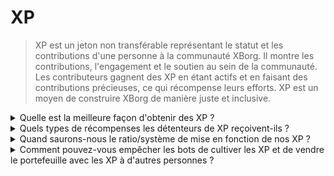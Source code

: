# XP

> XP est un jeton non transférable représentant le statut et les contributions d'une personne à la communauté XBorg. Il montre les contributions, l'engagement et le soutien au sein de la communauté. Les contributeurs gagnent des XP en étant actifs et en faisant des contributions précieuses, ce qui récompense leurs efforts. XP est un moyen de construire XBorg de manière juste et inclusive.

<details>

<summary>Quelle est la meilleure façon d'obtenir des XP ?</summary>

Actuellement, la meilleure approche pour accumuler des points d'expérience (XP) consiste à être activement impliqué dans la communauté. Ceux qui souhaitent obtenir plus de détails à ce sujet sont cordialement invités à rejoindre le serveur XBorg [Discord](https://discord.gg/xborg). Il convient de noter qu'avec la sortie imminente de l'application V1, la méthode prédominante pour obtenir des XP passera par l'utilisation de l'application et du protocole eux-mêmes.

</details>

<details>

<summary>Quels types de récompenses les détenteurs de XP reçoivent-ils ?</summary>

Certains détenteurs de jetons XP auront droit à recevoir une quantité spécifiée de jetons XBG lors de l'événement de génération de jetons (TGE), sous réserve de certaines conditions. La quantité de jetons distribués restera confidentielle jusqu'à l'événement de distribution, dans le but de décourager les stratégies d'engagement opportunistes. Les détenteurs de XP bénéficieront de plusieurs avantages, notamment des réductions sur les produits XBorg, des offres exclusives et l'accès à des pools de mise séparés.

</details>

<details>

<summary>Quand saurons-nous le ratio/système de mise en fonction de nos XP ?</summary>

Les détenteurs de XP auront accès à des pools de mise dédiés, le ratio exact n'est pas encore connu.

</details>

<details>

<summary>Comment pouvez-vous empêcher les bots de cultiver les XP et de vendre le portefeuille avec les XP à d'autres personnes ?</summary>

Pour garantir l'intégrité et la robustesse du mécanisme de récompense XP, un protocole de Preuve d'Humanité sera mis en place pour se prémunir contre d'éventuelles attaques Sybil.

</details>